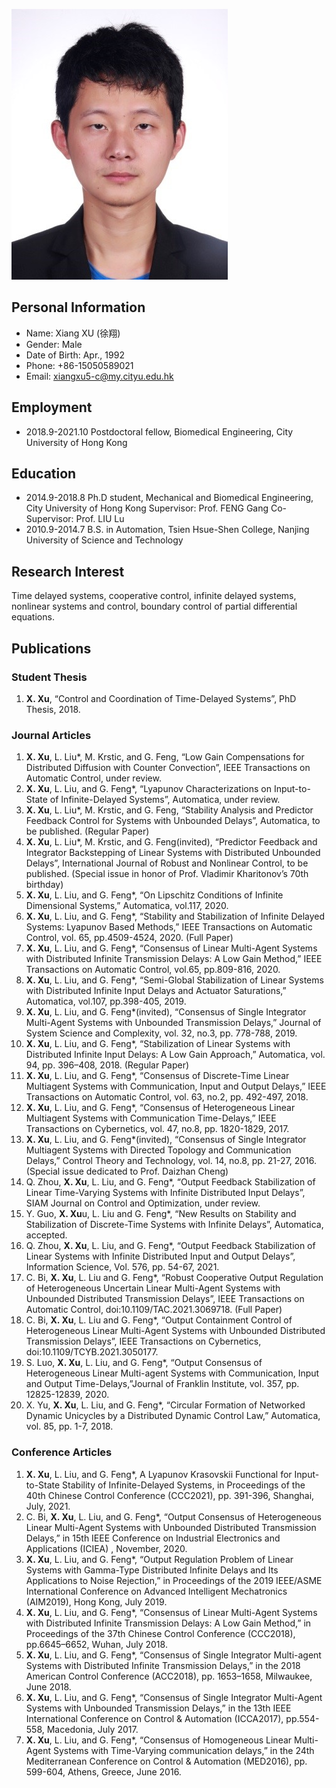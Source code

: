![Image](https://github.com/pheonixu/Xiang-Xu/blob/gh-pages/photo/xu.jpg)

## Personal Information
- Name: Xiang XU (徐翔)
- Gender: Male
- Date of Birth: Apr., 1992
- Phone: +86-15050589021
- Email: xiangxu5-c@my.cityu.edu.hk

## Employment
- 2018.9-2021.10 Postdoctoral fellow, Biomedical Engineering, City University of Hong Kong

## Education
- 2014.9-2018.8 Ph.D student, Mechanical and Biomedical Engineering, City University of Hong Kong 
  Supervisor: Prof. FENG Gang Co-Supervisor: Prof. LIU Lu
- 2010.9-2014.7 B.S. in Automation, Tsien Hsue-Shen College, Nanjing University of Science and Technology

## Research Interest

Time delayed systems, cooperative control, infinite delayed systems, nonlinear systems and control, boundary control of partial differential equations.

## Publications

### Student Thesis
1. **X. Xu**, “Control and Coordination of Time-Delayed Systems”, PhD Thesis, 2018.

### Journal Articles
1. **X. Xu**, L. Liu*, M. Krstic, and G. Feng, “Low Gain Compensations for Distributed Diffusion with Counter Convection”, IEEE Transactions on Automatic Control, under review.
2. **X. Xu**, L. Liu, and G. Feng*, “Lyapunov Characterizations on Input-to-State of Infinite-Delayed Systems”, Automatica, under review.
3. **X. Xu**, L. Liu*, M. Krstic, and G. Feng, “Stability Analysis and Predictor Feedback Control for Systems with Unbounded Delays”, Automatica, to be published. (Regular Paper)
4. **X. Xu**, L. Liu*, M. Krstic, and G. Feng(invited), “Predictor Feedback and Integrator Backstepping of Linear Systems with Distributed Unbounded Delays”, International Journal of Robust and Nonlinear Control, to be published. (Special issue in honor of Prof. Vladimir Kharitonov’s 70th birthday)
5. **X. Xu**, L. Liu, and G. Feng*, “On Lipschitz Conditions of Infinite Dimensional Systems,” Automatica, vol.117, 2020.
6. **X. Xu**, L. Liu, and G. Feng*, “Stability and Stabilization of Infinite Delayed Systems: Lyapunov Based Methods,” IEEE Transactions on Automatic Control, vol. 65, pp.4509-4524, 2020. (Full Paper)
7. **X. Xu**, L. Liu, and G. Feng*, “Consensus of Linear Multi-Agent Systems with Distributed Infinite Transmission Delays: A Low Gain Method,” IEEE Transactions on Automatic Control, vol.65, pp.809-816, 2020.
8. **X. Xu**, L. Liu, and G. Feng*, “Semi-Global Stabilization of Linear Systems with Distributed Infinite Input Delays and Actuator Saturations,” Automatica, vol.107, pp.398-405, 2019.
9. **X. Xu**, L. Liu, and G. Feng*(invited), “Consensus of Single Integrator Multi-Agent Systems with Unbounded Transmission Delays,” Journal of System Science and Complexity, vol. 32, no.3, pp. 778-788, 2019.
10. **X. Xu**, L. Liu, and G. Feng*, “Stabilization of Linear Systems with Distributed Infinite Input Delays: A Low Gain Approach,” Automatica, vol. 94, pp. 396–408, 2018. (Regular Paper)
11. **X. Xu**, L. Liu, and G. Feng*, “Consensus of Discrete-Time Linear Multiagent Systems with Communication, Input and Output Delays,” IEEE Transactions on Automatic Control, vol. 63, no.2, pp. 492-497, 2018.
12. **X. Xu**, L. Liu, and G. Feng*, “Consensus of Heterogeneous Linear Multiagent Systems with Communication Time-Delays,” IEEE Transactions on Cybernetics, vol. 47, no.8, pp. 1820-1829, 2017.
13. **X. Xu**, L. Liu, and G. Feng*(invited), “Consensus of Single Integrator Multiagent Systems with Directed Topology and Communication Delays,” Control Theory and Technology, vol. 14, no.8, pp. 21-27, 2016. (Special issue dedicated to Prof. Daizhan Cheng)
14. Q. Zhou, **X. Xu**, L. Liu, and G. Feng*, “Output Feedback Stabilization of Linear Time-Varying Systems with Infinite Distributed Input Delays”, SIAM Journal on Control and Optimization, under review.
15. Y. Guo, **X. Xu**u, L. Liu and G. Feng*, “New Results on Stability and Stabilization of Discrete-Time Systems with Infinite Delays”, Automatica, accepted.
16. Q. Zhou, **X. Xu**, L. Liu, and G. Feng*, “Output Feedback Stabilization of Linear Systems with Infinite Distributed Input and Output Delays”, Information Science, Vol. 576, pp. 54-67, 2021.
17. C. Bi, **X. Xu**, L. Liu and G. Feng*, “Robust Cooperative Output Regulation of Heterogeneous Uncertain Linear Multi-Agent Systems with Unbounded Distributed Transmission Delays”, IEEE Transactions on Automatic Control, doi:10.1109/TAC.2021.3069718. (Full Paper)
18. C. Bi, **X. Xu**, L. Liu and G. Feng*, “Output Containment Control of Heterogeneous Linear Multi-Agent Systems with Unbounded Distributed Transmission Delays”, IEEE Transactions on Cybernetics, doi:10.1109/TCYB.2021.3050177.
19. S. Luo, **X. Xu**, L. Liu, and G. Feng*, “Output Consensus of Heterogeneous Linear Multi-agent Systems with Communication, Input and Output Time-Delays,”Journal of Franklin Institute, vol. 357, pp. 12825-12839, 2020.
20. X. Yu, **X. Xu**, L. Liu, and G. Feng*, “Circular Formation of Networked Dynamic Unicycles by a Distributed Dynamic Control Law,” Automatica, vol. 85, pp. 1-7, 2018.

### Conference Articles
1. **X. Xu**, L. Liu, and G. Feng*, A Lyapunov Krasovskii Functional for Input-to-State Stability of Infinite-Delayed Systems, in Proceedings of the 40th Chinese Control Conference (CCC2021), pp. 391-396, Shanghai, July, 2021.
2. C. Bi, **X. Xu**, L. Liu, and G. Feng*, “Output Consensus of Heterogeneous Linear Multi-Agent Systems with Unbounded Distributed Transmission Delays,” in 15th IEEE Conference on Industrial Electronics and Applications (ICIEA) , November, 2020.
3. **X. Xu**, L. Liu, and G. Feng*, “Output Regulation Problem of Linear Systems with Gamma-Type Distributed Infinite Delays and Its Applications to Noise Rejection,” in Proceedings of the 2019 IEEE/ASME International Conference on Advanced Intelligent Mechatronics (AIM2019), Hong Kong, July 2019.
4. **X. Xu**, L. Liu, and G. Feng*, “Consensus of Linear Multi-Agent Systems with Distributed Infinite Transmission Delays: A Low Gain Method,” in Proceedings of the 37th Chinese Control Conference (CCC2018), pp.6645–6652, Wuhan, July 2018.
5. **X. Xu**, L. Liu, and G. Feng*, “Consensus of Single Integrator Multi-agent Systems with Distributed Infinite Transmission Delays,” in the 2018 American Control Conference (ACC2018), pp. 1653–1658, Milwaukee, June 2018.
6. **X. Xu**, L. Liu, and G. Feng*, “Consensus of Single Integrator Multi-Agent Systems with Unbounded Transmission Delays,” in the 13th IEEE International Conference on Control & Automation (ICCA2017), pp.554-558, Macedonia, July 2017.
7. **X. Xu**, L. Liu, and G. Feng*, “Consensus of Homogeneous Linear Multi-Agent Systems with Time-Varying communication delays,” in the 24th Mediterranean Conference on Control & Automation (MED2016), pp. 599-604, Athens, Greece, June 2016.
